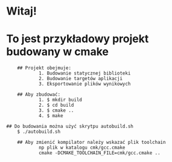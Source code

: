 Witaj!
======

 # To jest przykładowy projekt budowany w cmake

        ## Projekt obejmuje:
                1. Budowanie statycznej biblioteki
                2. Budowanie targetów aplikacji
                3. Eksportowanie plików wynikowych

        ## Aby zbudować:
                1. $ mkdir build
                2. $ cd build
                3. $ cmake ..
                4. $ make

	## Do budowania można użyć skrytpu autobuild.sh
		$ ./autobuild.sh

        ## Aby zmienić kompilator należy wskazać plik toolchain
                np plik w katalogu cmk/gcc.cmake
                cmake -DCMAKE_TOOLCHAIN_FILE=cmk/gcc.cmake ..
 
